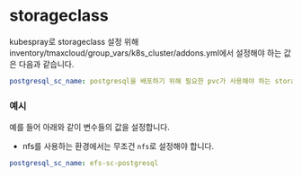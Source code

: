 # storageclass

kubespray로 storageclass 설정 위해 inventory/tmaxcloud/group_vars/k8s_cluster/addons.yml에서 설정해야 하는 값은 다음과 같습니다.

```yml
postgresql_sc_name: postgresql을 배포하기 위해 필요한 pvc가 사용해야 하는 storageclass의 이름
```

### 예시

예를 들어 아래와 같이 변수들의 값을 설정합니다.

- nfs를 사용하는 환경에서는 무조건 `nfs`로 설정해야 합니다.

```yml
postgresql_sc_name: efs-sc-postgresql
```
